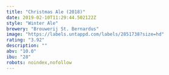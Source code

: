 ```yaml
---
title: "Christmas Ale (2018)"
date: 2019-02-10T11:29:44.502122Z
style: "Winter Ale"
brewery: "Brouwerij St. Bernardus"
image: "https://labels.untappd.com/labels/2851738?size=hd"
rating: "3.92"
description: ""
abv: "10.0"
ibu: "28"
robots: noindex,nofollow
---
```

